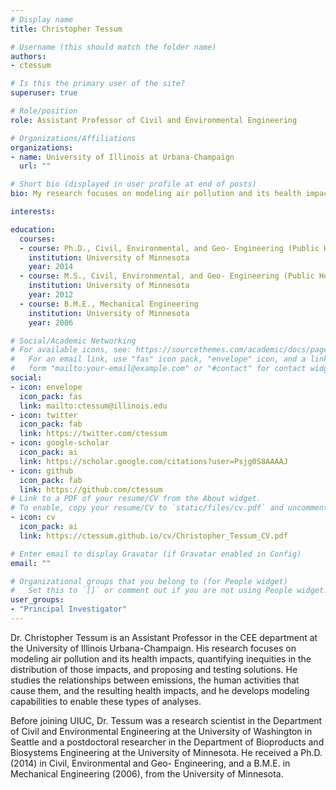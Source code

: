 ```yaml
---
# Display name
title: Christopher Tessum

# Username (this should match the folder name)
authors:
- ctessum

# Is this the primary user of the site?
superuser: true

# Role/position
role: Assistant Professor of Civil and Environmental Engineering

# Organizations/Affiliations
organizations:
- name: University of Illinois at Urbana-Champaign
  url: ""

# Short bio (displayed in user profile at end of posts)
bio: My research focuses on modeling air pollution and its health impacts, quantifying inequities in the distribution of those impacts, and proposing and testing solutions. I study the relationships between emissions, the human activities that cause them, and the resulting health impacts, and I develop modeling capabilities to enable these types of analyses.

interests:

education:
  courses:
  - course: Ph.D., Civil, Environmental, and Geo- Engineering (Public Health Minor)
    institution: University of Minnesota
    year: 2014
  - course: M.S., Civil, Environmental, and Geo- Engineering (Public Health Minor)
    institution: University of Minnesota
    year: 2012
  - course: B.M.E., Mechanical Engineering
    institution: University of Minnesota
    year: 2006

# Social/Academic Networking
# For available icons, see: https://sourcethemes.com/academic/docs/page-builder/#icons
#   For an email link, use "fas" icon pack, "envelope" icon, and a link in the
#   form "mailto:your-email@example.com" or "#contact" for contact widget.
social:
- icon: envelope
  icon_pack: fas
  link: mailto:ctessum@illinois.edu
- icon: twitter
  icon_pack: fab
  link: https://twitter.com/ctessum
- icon: google-scholar
  icon_pack: ai
  link: https://scholar.google.com/citations?user=Psjg0S8AAAAJ
- icon: github
  icon_pack: fab
  link: https://github.com/ctessum
# Link to a PDF of your resume/CV from the About widget.
# To enable, copy your resume/CV to `static/files/cv.pdf` and uncomment the lines below.
- icon: cv
  icon_pack: ai
  link: https://ctessum.github.io/cv/Christopher_Tessum_CV.pdf

# Enter email to display Gravatar (if Gravatar enabled in Config)
email: ""

# Organizational groups that you belong to (for People widget)
#   Set this to `[]` or comment out if you are not using People widget.
user_groups:
- "Principal Investigator"
---
```


Dr. Christopher Tessum is an Assistant Professor in the CEE department at the University of Illinois Urbana-Champaign. His research focuses on modeling air pollution and its health impacts, quantifying inequities in the distribution of those impacts, and proposing and testing solutions. He studies the relationships between emissions, the human activities that cause them, and the resulting health impacts, and he develops modeling capabilities to enable these types of analyses.

Before joining UIUC, Dr. Tessum was a research scientist in the Department of Civil and Environmental Engineering at the University of Washington in Seattle and a postdoctoral researcher in the Department of Bioproducts and Biosystems Engineering at the University of Minnesota. He received a Ph.D. (2014) in Civil, Environmental and Geo- Engineering, and a B.M.E. in Mechanical Engineering (2006), from the University of Minnesota.

